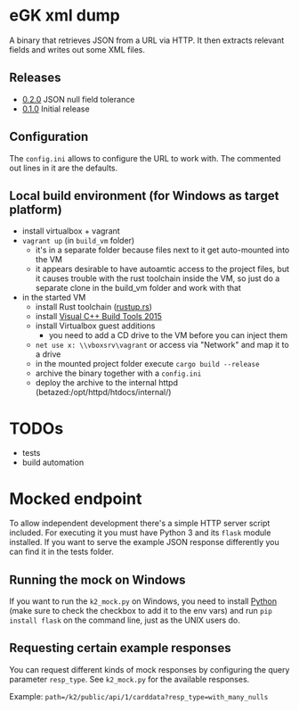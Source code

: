 # eGK xml dump
A binary that retrieves JSON from a URL via HTTP. It then extracts relevant fields and writes out some XML files.

## Releases

* [0.2.0](https://httpd.ehex.de/internal/egk_xml_dump-0.2.0.zip) JSON null field tolerance
* [0.1.0](https://httpd.ehex.de/internal/egk_xml_dump-0.1.0.zip) Initial release

## Configuration
The `config.ini` allows to configure the URL to work with. The commented out lines in it are the defaults.

## Local build environment (for Windows as target platform)
* install virtualbox + vagrant
* `vagrant up` (in `build_vm` folder)
  * it's in a separate folder because files next to it get auto-mounted into the VM
  * it appears desirable to have autoamtic access to the project files, but it causes trouble with the rust toolchain inside the VM, so just do a separate clone in the build_vm folder and work with that
* in the started VM
  * install Rust toolchain ([rustup.rs](https://rustup.rs/))
  * install [Visual C++ Build Tools 2015](http://landinghub.visualstudio.com/visual-cpp-build-tools)
  * install Virtualbox guest additions
     * you need to add a CD drive to the VM before you can inject them
  * `net use x: \\vboxsrv\vagrant` or access via "Network" and map it to a drive
  * in the mounted project folder execute `cargo build --release`
  * archive the binary together with a `config.ini`
  * deploy the archive to the internal httpd (betazed:/opt/httpd/htdocs/internal/)

# TODOs
* tests
* build automation

# Mocked endpoint
To allow independent development there's a simple HTTP server script included. For executing it you must have Python 3 and its `flask` module installed. If you want to serve the example JSON response differently you can find it in the tests folder.

## Running the mock on Windows
If you want to run the `k2_mock.py` on Windows, you need to install [Python](https://www.python.org/downloads/release) (make sure to check the checkbox to add it to the env vars) and run `pip install flask` on the command line, just as the UNIX users do.

## Requesting certain example responses
You can request different kinds of mock responses by configuring the query parameter `resp_type`. See `k2_mock.py` for the available responses.

Example: `path=/k2/public/api/1/carddata?resp_type=with_many_nulls`
